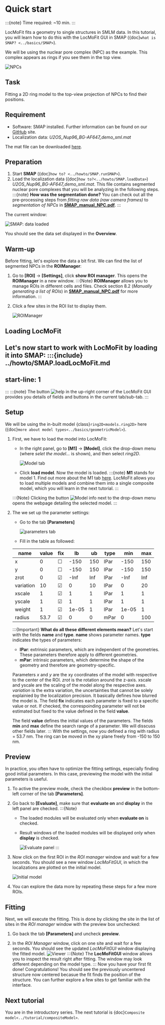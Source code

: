 # Quick start

:::{note}
Time required: ~10 min.
:::

LocMoFit fits a geometry to single structures in SMLM data. In this tutorial, you will learn how to do this with the LocMoFit GUI in SMAP ({doc}`what is SMAP? <../basics/SMAP>`).

We will be using the nuclear pore complex (NPC) as the example. This complex appears as rings if you see them in the top view.

![NPCs](../images/NPCs_topview.PNG)

## Task
Fitting a 2D ring model to the top-view projection of NPCs to find their positions.

## Requirement
* Software: SMAP installed. Further information can be found on our [GitHub](https://github.com/jries/SMAP/) site.
* Localization data: _U2OS_Nup96_BG-AF647_demo_sml.mat_

The mat file can be downloaded [here](https://www.embl.de/download/ries/LocMoFit/).

## Preparation
1. Start **SMAP** ({doc}`how to? <../howto/SMAP.runSMAP>`).
2. Load the localization data ({doc}`how to?<../howto/SMAP.loadData>`) _U2OS_Nup96_BG-AF647_demo_sml.mat_. This file contains segmented nuclear pore complexes that you will be analyzing in the following steps.
:::{note}
**How was the segmentation done?** You can check out all the pre-processing steps from _fitting raw data (raw camera frames)_ to _segmentation of NPCs_ in [**SMAP_manual_NPC.pdf**](https://www.embl.de/download/ries/Documentation/SMAP_manual_NPC.pdf).
:::

The current window:

![SMAP: data loaded](../images/SMAP_dataLoaded.PNG)

You should see the data set displayed in the **Overview**.

## Warm-up
Before fitting, let's explore the data a bit first. We can find the list of segmented NPCs in the **ROIManager**:
1. Go to **[ROI]** -> **[Settings]**, click **show ROI manager**. This opens the **ROIManager** in a new window.
	:::{Note}
	**ROIManager** allows you to manage ROIs in different cells and files. Check section 8.2 (_Manually generating a list of ROIs_) in [**SMAP_manual_NPC.pdf**](https://www.embl.de/download/ries/Documentation/SMAP_UserGuide.pdf) for more information.
	:::
2. Click a few sites in the ROI list to display them.

	![ROIManager](../images/ROIManager_overview.PNG)

## Loading LocMoFit
Let's now start to work with LocMoFit by loading it into SMAP:
:::{include} ../howto/SMAP.loadLocMoFit.md
---
start-line: 1
---
:::
:::{note}
The button ![help](../images/button_help.PNG) in the up-right corner of the LocMoFit GUI provides you details of fields and buttons in the current tab/sub-tab.
:::

## Setup
We will be using the in-built model {class}`ring2D<models.ring2D>` here ({doc}`more about model types<../basics/geometricModel>`).
1. First, we have to load the model into LocMoFit:
	* In the right panel, go to **[M1]** -> **[Model]**, click the drop-down menu (where _selet the model..._ is shown), and then select _ring2D_.
	
		![Model tab](../images/modelTab_default.PNG)
   
	* Click **load model**. Now the model is loaded.
	:::{note}
	**M1** stands for model 1. Find out more about the M1 tab [here](../basics/GUIOverview.html#tab-m1-model-1). LocMoFit allows you to load multiple models and combine them into a single composite model, which you will learn in the next tutorial.
	:::
	
	:::{Note}
	Clicking the button ![Model info](../images/button_info.PNG) next to the drop-down menu opens the webpage detailing the selected model.
	:::
	
2. The we set up the parameter settings:
	* Go to the tab **[Parameters]**

		![parameters tab](../images/parameters_modelLoaded.PNG)

	* Fill in the table as followed:
	
	| name | value | fix | lb | ub | type | min | max |
	| --- | --- | --- | --- | --- | --- | --- | --- |
	| x         | 0 | ☐ | -150 | 150 | lPar | -150 | 150 |
	| y         | 0 | ☐ | -150 | 150 | lPar | -150 | 150 |
	| zrot      | 0 | ☑ | -Inf | Inf | lPar | -Inf | Inf |
	| variation | 10 | ☑ | 0 | 10 | lPar | 0 | 20 |
	| xscale    | 1 | ☑ | 1 | 1 | lPar | 1 | 1 |
	| yscale    | 1 | ☑ | 1 | 1 | lPar | 1 | 1 |
	| weight    | 1 | ☑ | 1e-05 | 1 | lPar | 1e-05 | 1 |
	| radius    | 53.7 | ☑ | 0 | 0 | mPar | 0 | 100 |
	
	:::{Important}
	**What do all these different elements mean?** Let's start with the fields **name** and **type**. **name** shows parameter names. **type** indicates the types of parameters:
	
	* **lPar**: extrinsic parameters, which are independent of the geometries. These parameters therefore apply to different geometries.
	* **mPar**: intrinsic parameters, which determine the shape of the geometry and therefore are geometry-specific.
	
	Parameters _x_ and _y_ are the xy coordinates of the model with respective to the center of the ROI. _zrot_ is the rotation around the z-axis. xscale and yscale are the scaling of the model along the respective axes. _variation_ is the extra variation, the uncertainties that cannot be solely explainied by the localization precision. It basically defines how blurred the model is.
	The field **fix** indicates each parameter is fixed to a specific value or not. If checked, the correspoinding parameter will not be estimated but fixed to the value defined in the field **value**.
	
	The field **value** defines the initial values of the parameters. The fields **min** and **max** define the search range of a parameter. We will disscuss other fields later.
	:::
	With the settings, now you defined a ring with radius = 53.7 nm. The ring can be moved in the xy plane freely from -150 to 150 nm.

## Preview
In practice, you often have to optimize the fitting settings, especially finding good initial parameters. In this case, previewing the model with the initial parameters is useful.

1. To active the preview mode, check the checkbox **preview** in the bottom-left corner of the tab **[Parameters]**.

2. Go back to **[Evaluate]**, make sure that **evaluate on** and **display** in the left panel are checked.
	:::{Note}
	* The loaded modules will be evaluated only when **evaluate on** is checked.
	* Result windows of the loaded modules will be displayed only when **display** is checked.
	
		![Evaluate panel](../images/evaluate_lowerLeft.PNG)
	:::

3. Now click on the first ROI in the _ROI manager_ window and wait for a few seconds. You should see a new window _LocMoFitGUI_, in which the localizations are plotted on the initial model.

	![Initial model](../images/viewer_quickstart_preview.PNG)

4. You can explore the data more by repeating these steps for a few more ROIs.

## Fitting
Next, we will execute the fitting. This is done by clicking the site in the list of sites in the _ROI manager_ window with the preview box unchecked:

1. Go back the tab **[Parameters]** and uncheck **preview**.
	
2. In the _ROI Manager_ window, click on one site and wait for a few seconds. You should see the updated _LocMoFitGUI_ window displaying the fitted model.
	![Viewer](../images/viewer_quickstart.PNG)
	:::{Note}
	The **LocMoFitGUI** window allows you to inspect the result right after fitting. The window may look different depending on the model type.
	:::
Now you have your first fit done! Congratulations! You should see the previously uncentered structure now centered becasue the fit finds the position of the structure. You can further explore a few sites to get familiar with the interface.

## Next tutorial
You are in the introductory series. The next tutorial is {doc}`Composite model<../tutorial/compositeModel>`.
